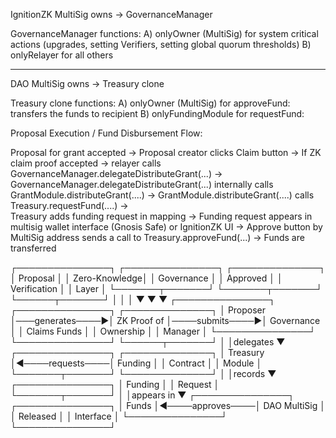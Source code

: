 
IgnitionZK MultiSig
owns
→
GovernanceManager 

GovernanceManager functions: 
A) onlyOwner (MultiSig) for system critical actions (upgrades, setting Verifiers, setting global quorum thresholds)
B) onlyRelayer for all others

-----

DAO MultiSig
owns
→
Treasury clone

Treasury clone functions:
A) onlyOwner (MultiSig) for approveFund: transfers the funds to recipient
B) onlyFundingModule for requestFund: 


Proposal Execution / Fund Disbursement Flow:

Proposal for grant accepted 
→ 
Proposal creator clicks Claim button
→
If ZK claim proof accepted
→
relayer calls GovernanceManager.delegateDistributeGrant(...)
→ 
GovernanceManager.delegateDistributeGrant(...) internally calls GrantModule.distributeGrant(....)
→
GrantModule.distributeGrant(....) calls Treasury.requestFund(....)
→  
Treasury adds funding request in mapping
→ 
Funding request appears in multisig wallet interface (Gnosis Safe) or IgnitionZK UI
→ 
Approve button by MultiSig address sends a call to 
Treasury.approveFund(...)
→ 
Funds are transferred

┌───────────────┐                 ┌───────────────┐                 ┌──────────────┐
│  Proposal     │                 │  Zero-Knowledge│                 │  Governance  │
│  Approved     │                 │  Verification  │                 │  Layer       │
└───────┬───────┘                 └───────┬───────┘                 └──────┬───────┘
        │                                 │                                │
        ▼                                 ▼                                ▼
┌───────────────┐                 ┌───────────────┐                 ┌──────────────┐
│  Proposer     │───generates────▶│  ZK Proof of  │────submits────▶│  Governance  │
│  Claims Funds │                 │  Ownership    │                 │  Manager     │
└───────────────┘                 └───────────────┘                 └──────┬───────┘
                                                                           │
                                                                           │delegates
                                                                           ▼
                                  ┌───────────────┐                 ┌──────────────┐
                                  │  Treasury     │◀────requests────│  Funding     │
                                  │  Contract     │                 │  Module      │
                                  └───────┬───────┘                 └──────────────┘
                                          │
                                          │records
                                          ▼
                                  ┌───────────────┐
                                  │  Funding      │
                                  │  Request      │
                                  └───────┬───────┘
                                          │
                                          │appears in
                                          ▼
┌───────────────┐                 ┌───────────────┐
│  Funds        │◀────approves────│  DAO MultiSig │
│  Released     │                 │  Interface    │
└───────────────┘                 └───────────────┘